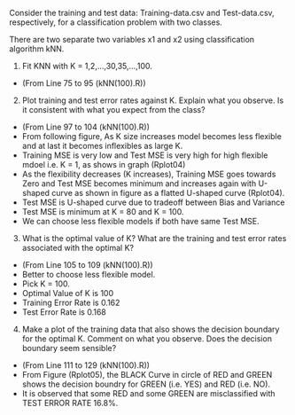 Consider the training and test data: Training-data.csv and Test-data.csv, respectively, for a classification problem with two classes.

There are two separate two variables x1 and x2 using classification algorithm kNN.

1. Fit KNN with K = 1,2,...,30,35,...,100.
  - (From Line 75 to 95 (kNN(100).R))
  
2. Plot training and test error rates against K. Explain what you observe. Is it consistent with what you expect from the class?
  - (From Line 97 to 104 (kNN(100).R))
  - From following figure, As K size increases model becomes less flexible and at last it becomes inflexibles as large K. 
  - Training MSE is very low and Test MSE is very high for high flexible mdoel i.e. K = 1, as shows in graph (Rplot04)
  - As the flexibility decreases (K increases), Training MSE goes towards Zero and Test MSE becomes minimum and increases again with U-shaped curve as shown in figure as a flatted U-shaped curve (Rplot04).
  - Test MSE is U-shaped curve due to tradeoff between Bias and Variance
  - Test MSE is minimum at K = 80 and K = 100.
  - We can choose less flexible models if both have same Test MSE.
  
3. What is the optimal value of K? What are the training and test error rates associated with the optimal K?
  - (From Line 105 to 109 (kNN(100).R))
  - Better to choose less flexible model. 
  - Pick K = 100.
  - Optimal Value of K is 100
  - Training Error Rate is 0.162
  - Test Error Rate is 0.168
  
4. Make a plot of the training data that also shows the decision boundary for the optimal K. Comment on what you observe. Does the decision boundary seem sensible?
  - (From Line 111 to 129 (kNN(100).R))
  - From Figure (Rplot05), the BLACK Curve in circle of RED and GREEN shows the decision boundry for GREEN (i.e. YES) and RED (i.e. NO).
  - It is observed that some RED and some GREEN are misclassified with TEST ERROR RATE 16.8%.